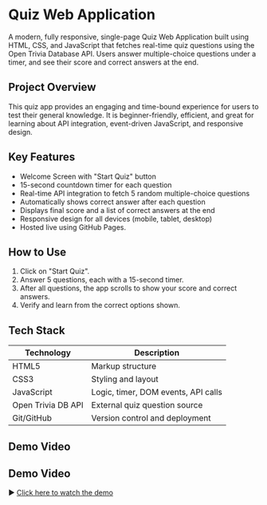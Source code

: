 #  Quiz Web Application

A modern, fully responsive, single-page Quiz Web Application built using HTML, CSS, and JavaScript that fetches real-time quiz questions using 
the Open Trivia Database API. Users answer multiple-choice questions under a timer, and see their score and correct answers at the end.



##  Project Overview

This quiz app provides an engaging and time-bound experience for users to test their general knowledge. It is beginner-friendly, efficient, and
great for learning about API integration, event-driven JavaScript, and responsive design.



##  Key Features

-  Welcome Screen with "Start Quiz" button
-  15-second countdown timer for each question
-  Real-time API integration to fetch 5 random multiple-choice questions
-  Automatically shows correct answer after each question
-  Displays final score and a list of correct answers at the end
-  Responsive design for all devices (mobile, tablet, desktop)
-  Hosted live using GitHub Pages.


##  How to Use

1. Click on "Start Quiz".
2. Answer 5 questions, each with a 15-second timer.
3. After all questions, the app scrolls to show your score and correct answers.
4. Verify and learn from the correct options shown.



##  Tech Stack

| Technology | Description                          |
|------------|--------------------------------------|
| HTML5      | Markup structure                     |
| CSS3       | Styling and layout                   |
| JavaScript | Logic, timer, DOM events, API calls  |
| Open Trivia DB API | External quiz question source |
| Git/GitHub | Version control and deployment       |

##  Demo Video

##  Demo Video

▶️ [Click here to watch the demo](https://github.com/nik538/Quiz_web/blob/main/demo.mp4)



